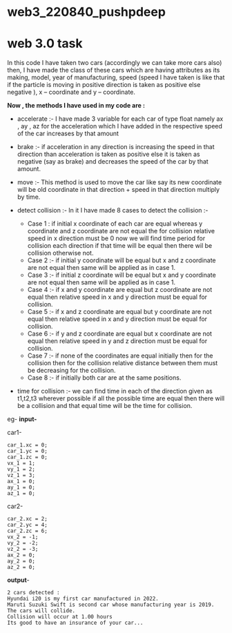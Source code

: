 # web3_220840_pushpdeep

# web 3.0 task

In this code I have taken two cars (accordingly we can take more cars also) then, I have made the class of these cars which are having attributes as its making, model, year of manufacturing, speed (speed I have taken is like that if the particle is moving in positive direction is taken as positive else negative ), x – coordinate and  y – coordinate.

__Now , the methods I have used in my code are :__

- accelerate :- I have made 3  variable for each car of type float namely ax , ay , az for the acceleration which I have added in the respective speed of the car increases by that amount 

- brake :- if acceleration in any direction is increasing the speed in that direction than acceleration is taken as positive else it is taken as negative (say as brake) and decreases the speed of the car by that amount. 

- move :- This method is used to move the car like say its new coordinate will be old coordinate in that direction + speed in that direction multiply by time.


- detect collision :- In it I have made 8 cases to detect the collision :-
    - Case 1 : if initial x coordinate of each car are equal  whereas y coordinate and z coordinate are not equal the for collision relative speed in x direction must be 0 now we will  find time period for collision each direction if that time will be equal then there wil be collision otherwise not.
    - Case 2 :- if initial y coordinate will be equal but x and z coordinate are not equal then same will be applied as in case 1.
    - Case 3 :-  if initial z coordinate will be equal but x and y coordinate are not equal then same will be applied as in case 1.
    - Case 4 :- if x and y coordinate are equal but z coordinate are not equal then relative speed in x and y direction must be equal for collision.
	- Case 5 :-  if x and z coordinate are equal but y coordinate are not equal then relative speed in x and y direction must be equal for collision.
	- Case 6 :- if y and z coordinate are equal but x coordinate are not equal then relative speed in y and z direction must be equal for collision.
	 - Case 7 :- if none of the coordinates are equal initially then for the collision then for the collision relative distance between them must be decreasing for the collision.
 	 - Case 8 :- if initially both car are at the same positions.

- time for collision :- we can find time in each of the direction given as t1,t2,t3 wherever possible if all the possible time are equal then there will be a collision and that equal time will be the time for collision.


eg-
__input-__

car1-

    car_1.xc = 0;
    car_1.yc = 0;
    car_1.zc = 0;
    vx_1 = 1;
    vy_1 = 2;
    vz_1 = 3;
    ax_1 = 0;
    ay_1 = 0;
    az_1 = 0;

car2-

    car_2.xc = 2;
    car_2.yc = 4;
    car_2.zc = 6;
    vx_2 = -1;
    vy_2 = -2;
    vz_2 = -3;
    ax_2 = 0;
    ay_2 = 0;
    az_2 = 0;

__output__-

    2 cars detected :
    Hyundai i20 is my first car manufactured in 2022.
    Maruti Suzuki Swift is second car whose manufacturing year is 2019.
    The cars will collide.
    Collision will occur at 1.00 hours
    Its good to have an insurance of your car...

